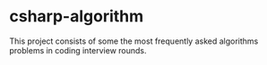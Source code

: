 # csharp-algorithm
This project consists of some the most frequently asked algorithms problems in coding interview rounds.
